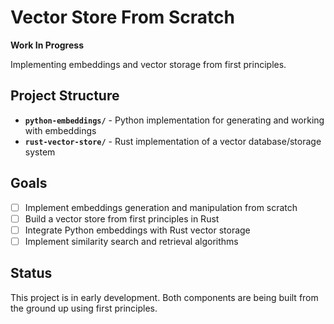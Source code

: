 # Vector Store From Scratch

**Work In Progress**

Implementing embeddings and vector storage from first principles.

## Project Structure

- **`python-embeddings/`** - Python implementation for generating and working with embeddings
- **`rust-vector-store/`** - Rust implementation of a vector database/storage system

## Goals

- [ ] Implement embeddings generation and manipulation from scratch
- [ ] Build a vector store from first principles in Rust
- [ ] Integrate Python embeddings with Rust vector storage
- [ ] Implement similarity search and retrieval algorithms

## Status

This project is in early development. Both components are being built from the ground up using first principles.
